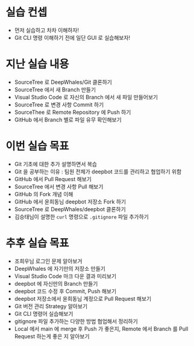 # 실습 컨셉 

* 먼저 실습하고 차차 이해하자!
* Git CLI 명령 이해하기 전에 일단 GUI 로 실습해보자!

# 지난 실습 내용

* SourceTree 로 DeepWhales/Git 클론하기
* SourceTree 에서 새 Branch 만들기
* Visual Studio Code 로 자신의 Branch 에서 새 파일 만들어보기
* SourceTree 로 변경 사항 Commit 하기
* SourceThee 로 Remote Repository 에 Push 하기
* GitHub 에서 Branch 별로 파일 유무 확인해보기

# 이번 실습 목표

* Git 기초에 대한 추가 설명하면서 복습
* Git 을 공부하는 이유 : 팀원 전체가 deepbot 코드를 관리하고 협업하기 위함
* GitHub 에서 Pull Request 해보기
* SourceTree 에서 변경 사항 Pull 해보기
* GitHub 의 Fork 개념 이해
* GitHub 에서 윤희동님 deepbot 저장소 Fork 하기
* SourceTree 로 DeepWhales/deepbot 클론하기
* 김승태님이 설명한 `curl` 명령으로 `.gitignore` 파일 추가하기

# 추후 실습 목표

* 조희우님 로그인 문제 알아보거
* DeepWhales 에 자기만의 저장소 만들기
* Visual Studio Code 마크 다운 결과 미리보기
* deepbot 에 자신만의 Branch 만들기
* deepbot 코드 수정 후 Commit, Push 해보기
* deepbot 저장소에서 윤희동님 계정으로 Pull Request 해보기
* Git 버전 관리 Strategy 알아보기
* Git CLI 명령어 실습해보기
* gitignore 파일 추가하는 다양한 방법 협업해서 정리하기
* Local 에서 main 에 merge 후 Push 가 좋은지, Remote 에서 Branch 를 Pull Request 하는게 좋은 지 알아보기
